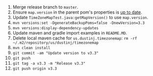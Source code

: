 1.  Merge release branch to `master`.
2.  Ensure `map.version` in the parent pom's properties is [up to date](https://github.com/evansiroky/timezone-boundary-builder/releases/).
3.  Update `TimeZoneMapTest.java:getMapVersion()` to use `map.version`.
4.  `mvn versions:set -DgenerateBackupPoms=false -DnewVersion=3.3`
5.  `mvn versions:display-dependency-updates`
6.  Update maven and gradle import examples in `README.MD`.
7.  Delete local maven cache for `us.dustinj.timezonemap`: `rm -rf ~/.m2/repository/us/dustinj/timezonemap`
8.  `mvn clean install`
9.  `git commit -am "Update version to v3.3"`
10. `git push`
11. `git tag -a v3.3 -m "Release v3.3"`
12. `git push origin v3.3`